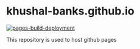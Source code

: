 # khushal-banks.github.io
[![pages-build-deployment](https://github.com/khushal-banks/khushal-banks.github.io/actions/workflows/pages/pages-build-deployment/badge.svg)](https://github.com/khushal-banks/khushal-banks.github.io/actions/workflows/pages/pages-build-deployment)

This repository is used to host github pages
